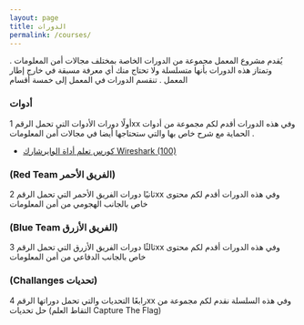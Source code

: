 ```yaml
---
layout: page
title: الدورات
permalink: /courses/
---
```


يُقدم مشروع المعمل مجموعة من الدورات الخاصة بمختلف مجالات أمن المعلومات . وتمتاز هذه الدورات بأنها متسلسلة ولا تحتاج منك أي معرفة مسبقة في خارج إطار المعمل . تنقسم الدورات في المعمل إلى خمسة أقسام 





### أدوات
أولًا دورات الأدوات التي تحمل الرقم 1xx وفي هذه الدورات أقدم لكم مجموعة من أدوات الحماية مع شرح خاص بها والتي ستحتاجها أيضا في مجالات أمن المعلومات .

- [كورس تعلم أداة الوايرشارك Wireshark (100)](https://www.youtube.com/playlist?list=PL71FakzkAfYtXETo4gJysS7KwrM-bB8RC)



### (Red Team الفريق الأحمر)
ثانيًا دورات الفريق الأحمر التي تحمل الرقم 2xx وفي هذه الدورات أقدم لكم محتوى خاص بالجانب الهجومي من أمن المعلومات



### (Blue Team الفريق الأزرق)
ثالثًا  دورات الفريق الأزرق التي تحمل الرقم 3xx وفي هذه الدورات أقدم لكم محتوى خاص بالجانب الدفاعي من أمن المعلومات

### (Challanges تحديات)
رابعًا التحديات والتي تحمل دوراتها الرقم 4xx وفي هذه السلسلة نقدم لكم مجموعة من حل تحديات (التقاط العلم Capture The Flag)
